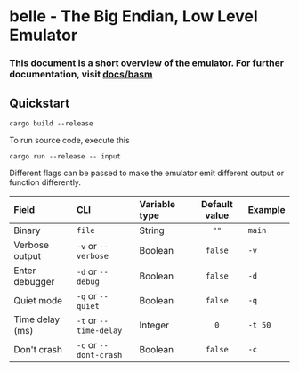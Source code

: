 # belle - The Big Endian, Low Level Emulator


### This document is a short overview of the emulator. For further documentation, visit [docs/basm](https://github.com/BlueGummi/belle/tree/master/docs/belle)

## Quickstart


```cargo build --release```

To run source code, execute this

```cargo run --release -- input```

Different flags can be passed to make the emulator emit different output or function differently.


| Field          | CLI                 | Variable type | Default value | Example    |
| :------------- | :------------------ | :------------ | :-----------: | :--------- |
| Binary         | `file`              | String        | `""`          | `main`     |
| Verbose output | `-v` or `--verbose` | Boolean       | `false`       | `-v`       |
| Enter debugger | `-d` or `--debug`   | Boolean       | `false`       | `-d`       |
| Quiet mode     | `-q` or `--quiet`   | Boolean       | `false`       | `-q`       |
| Time delay (ms) | `-t` or `--time-delay`    | Integer       | `0`       | `-t 50`       |
| Don't crash    | `-c` or `--dont-crash` | Boolean | `false` | `-c` |

